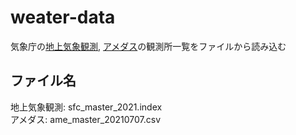 # weater-data
気象庁の[地上気象観測](https://www.jma.go.jp/jma/kishou/know/chijyou/surf.html), [アメダス](https://www.jma.go.jp/jma/kishou/know/amedas/kaisetsu.html)の観測所一覧をファイルから読み込む

## ファイル名
地上気象観測: sfc_master_2021.index <br>
アメダス: ame_master_20210707.csv
